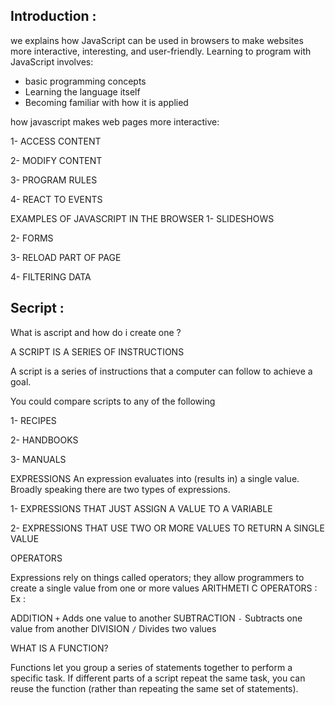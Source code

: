## Introduction :

we explains how JavaScript can be used
in browsers to make websites more interactive, interesting, and user-friendly. Learning to program with JavaScript involves:
- basic programming concepts
- Learning the language itself
- Becoming familiar with how it is applied 

how javascript makes web pages more interactive:

1- ACCESS CONTENT

2- MODIFY CONTENT

3- PROGRAM RULES

4- REACT TO EVENTS

EXAMPLES OF JAVASCRIPT IN THE BROWSER
1- SLIDESHOWS

2- FORMS

3- RELOAD PART OF PAGE

4- FILTERING DATA

## Secript :

What is ascript and how do i create one ?

A SCRIPT IS A SERIES OF INSTRUCTIONS

A script is a series of instructions that a computer can follow to achieve a goal.

You could compare scripts to any of the following

1- RECIPES

2- HANDBOOKS

3- MANUALS

EXPRESSIONS
An expression evaluates into (results in) a single value. Broadly speaking there are two types of expressions.

1- EXPRESSIONS THAT JUST ASSIGN A VALUE TO A VARIABLE

2- EXPRESSIONS THAT USE TWO OR MORE VALUES TO RETURN A SINGLE VALUE

OPERATORS

Expressions rely on things called operators; they allow programmers 
to create a single value from one or more values
ARITHMETI C OPERATORS :
Ex :

ADDITION `+`  Adds one value to another
SUBTRACTION  `-`  Subtracts one value from another
DIVISION `/` Divides two values



WHAT IS A FUNCTION?

Functions let you group a series of statements together to perform a specific task. 
If different parts of a script repeat the same task, you can reuse the function (rather than repeating the same set of statements).











